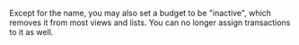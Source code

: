 Except for the name, you may also set a budget to be "inactive", which removes it from most views and lists. You can no longer assign transactions to it as well.